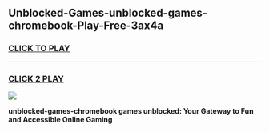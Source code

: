 
## Unblocked-Games-unblocked-games-chromebook-Play-Free-3ax4a
<h3>
<a href="https://premium76.site?title=unblocked-games-chromebook&ref=21A">CLICK TO PLAY</a></h3>
<hr>

<h3>
<a href="https://premium76.site?title=unblocked-games-chromebook&ref=21A">CLICK 2 PLAY</a>
  
</h3>

<a href="https://premium76.site?title=unblocked-games-chromebook&ref=21A"><img src="https://clearcache.store/games.png"></a>


**unblocked-games-chromebook games unblocked: Your Gateway to Fun and Accessible Online Gaming**
